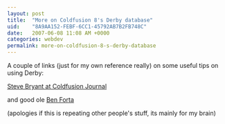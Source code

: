 ```yaml
---
layout: post
title:  "More on Coldfusion 8's Derby database"
uid:	"8A9AA152-FEBF-6CC1-45792AB7B2FB748C"
date:   2007-06-08 11:08 AM +0000
categories: webdev
permalink: more-on-coldfusion-8-s-derby-database
---
```

A couple of links (just for my own reference really) on some useful tips on using Derby:

<a href="http://steve.coldfusionjournal.com/using_the_derby_database.htm">Steve Bryant at Coldfusion Journal</a>

and good ole <a href="http://www.forta.com/blog/index.cfm/2007/5/29/More-On-Scorpio-And-Apache-Derby">Ben Forta</a>

(apologies if this is repeating other people's stuff, its mainly for my brain)